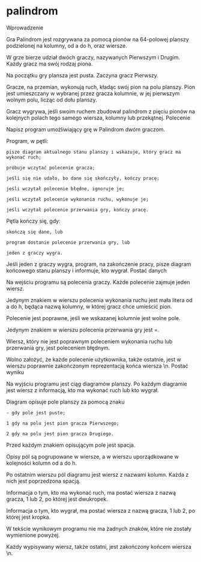 # palindrom
Wprowadzenie

Gra Palindrom jest rozgrywana za pomocą pionów na 64-polowej planszy podzielonej na kolumny, od a do h, oraz wiersze.

W grze bierze udział dwóch graczy, nazywanych Pierwszym i Drugim. Każdy gracz ma swój rodzaj piona.

Na początku gry plansza jest pusta. Zaczyna gracz Pierwszy.

Gracze, na przemian, wykonują ruch, kładąc swój pion na polu planszy. Pion jest umieszczany w wybranej przez gracza kolumnie, w jej pierwszym wolnym polu, licząc od dołu planszy.

Gracz wygrywa, jeśli swoim ruchem zbudował palindrom z pięciu pionów na kolejnych polach tego samego wiersza, kolumny lub przekątnej.
Polecenie

Napisz program umożliwiający grę w Palindrom dwóm graczom.

Program, w pętli:

    pisze diagram aktualnego stanu planszy i wskazuje, który gracz ma wykonać ruch;

    próbuje wczytać polecenie gracza;

    jeśli się nie udało, bo dane się skończyły, kończy pracę;

    jeśli wczytał polecenie błędne, ignoruje je;

    jeśli wczytał polecenie wykonania ruchu, wykonuje je;

    jeśli wczytał polecenie przerwania gry, kończy pracę.

Pętla kończy się, gdy:

    skończą się dane, lub

    program dostanie polecenie przerwania gry, lub

    jeden z graczy wygra.

Jeśli jeden z graczy wygra, program, na zakończenie pracy, pisze diagram końcowego stanu planszy i informuje, kto wygrał.
Postać danych

Na wejściu programu są polecenia graczy. Każde polecenie zajmuje jeden wiersz.

Jedynym znakiem w wierszu polecenia wykonania ruchu jest mała litera od a do h, będąca nazwą kolumny, w której gracz chce umieścić pion.

Polecenie jest poprawne, jeśli we wskazanej kolumnie jest wolne pole.

Jedynym znakiem w wierszu polecenia przerwania gry jest =.

Wiersz, który nie jest poprawnym poleceniem wykonania ruchu lub przerwania gry, jest poleceniem błędnym.

Wolno założyć, że każde polecenie użytkownika, także ostatnie, jest w wierszu poprawnie zakończonym reprezentacją końca wiersza \n.
Postać wyniku

Na wyjściu programu jest ciąg diagramów planszy. Po każdym diagramie jest wiersz z informacją, kto ma wykonać ruch lub kto wygrał.

Diagram opisuje pole planszy za pomocą znaku

    - gdy pole jest puste;

    1 gdy na polu jest pion gracza Pierwszego;

    2 gdy na polu jest pion gracza Drugiego.

Przed każdym znakiem opisującym pole jest spacja.

Opisy pól są pogrupowane w wiersze, a w wierszu uporządkowane w kolejności kolumn od a do h.

Po ostatnim wierszu pól diagramu jest wiersz z nazwami kolumn. Każda z nich jest poprzedzona spacją.

Informacja o tym, kto ma wykonać ruch, ma postać wiersza z nazwą gracza, 1 lub 2, po której jest dwukropek.

Informacja o tym, kto wygrał, ma postać wiersza z nazwą gracza, 1 lub 2, po której jest kropka.

W tekście wynikowym programu nie ma żadnych znaków, które nie zostały wymienione powyżej.

Każdy wypisywany wiersz, także ostatni, jest zakończony końcem wiersza \n.
